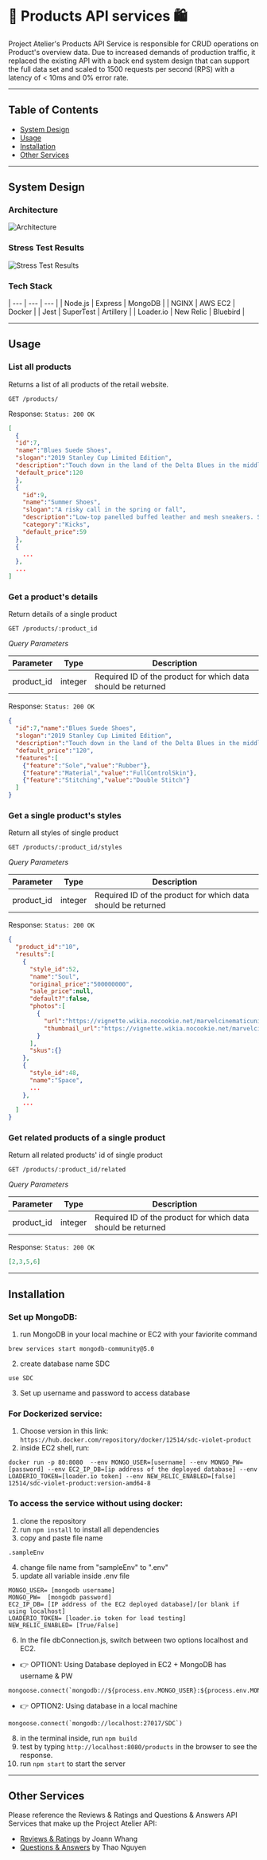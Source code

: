 # :shopping_cart: Products API services :shopping:
Project Atelier's Products API Service is responsible for CRUD operations on Product's overview data. Due to increased demands of production traffic, it replaced the existing API with a back end system design that can support the full data set and scaled to 1500 requests per second (RPS) with a latency of < 10ms and 0% error rate.

---
## Table of Contents
  - <a href='#system-design'>System Design</a>
  - <a href='#usage'>Usage</a>
  - <a href='#installation'>Installation</a>
  - <a href='#other-services'>Other Services</a>

---
## System Design
  ### Architecture
  ![Architecture](https://github.com/rpp33-sdc-violet/Products/blob/main/readmePhoto/backend%20architecture.png)
  ### Stress Test Results
  ![Stress Test Results](https://github.com/rpp33-sdc-violet/Products/blob/main/readmePhoto/1800rps.png)

  ### Tech Stack
  | --- | --- | --- |
  | Node.js | Express | MongoDB |
  | NGINX | AWS EC2 | Docker |
  | Jest | SuperTest | Artillery |
  | Loader.io | New Relic | Bluebird |

---
## Usage
  ### List all products
  Returns a list of all products of the retail website.

  `GET /products/`

  Response: `Status: 200 OK`
  ```json
  [
    {
    "id":7,
    "name":"Blues Suede Shoes",
    "slogan":"2019 Stanley Cup Limited Edition",
    "description":"Touch down in the land of the Delta Blues in the middle of the pouring rain","category":"Dress Shoes",
    "default_price":120
    },
    {
      "id":9,
      "name":"Summer Shoes",
      "slogan":"A risky call in the spring or fall",
      "description":"Low-top panelled buffed leather and mesh sneakers. Sizing embroidered in black at round toe. Tonal lace-up closure. Pull-loop and rubberized style name at padded tongue. Padded collar. Pull-loop at heel collar. Logo embroidered in black at outer side. Tonal treaded rubber sole. Tonal stitching.",
      "category":"Kicks",
      "default_price":59
    },
    {
      ...
    },
    ...
  ]
  ```
  ### Get a product's details
  Return details of a single product

  `GET /products/:product_id`

  *Query Parameters*

  | Parameter	 | Type      | Description                                               |
  | ---------- | :-------: | --------------------------------------------------------- |
  | product_id |  integer  | Required ID of the product for which data should be returned |

  Response: `Status: 200 OK`
  ```json
  {
    "id":7,"name":"Blues Suede Shoes",
    "slogan":"2019 Stanley Cup Limited Edition",
    "description":"Touch down in the land of the Delta Blues in the middle of the pouring rain","category":"Dress Shoes",
    "default_price":"120",
    "features":[
      {"feature":"Sole","value":"Rubber"},
      {"feature":"Material","value":"FullControlSkin"},
      {"feature":"Stitching","value":"Double Stitch"}
    ]
  }
  ```
  ### Get a single product's styles
  Return all styles of single product

  `GET /products/:product_id/styles`

  *Query Parameters*

  | Parameter	 | Type      | Description                                               |
  | ---------- | :-------: | --------------------------------------------------------- |
  | product_id |  integer  | Required ID of the product for which data should be returned |

  Response: `Status: 200 OK`
  ```json
  {
    "product_id":"10",
    "results":[
      {
        "style_id":52,
        "name":"Soul",
        "original_price":"500000000",
        "sale_price":null,
        "default?":false,
        "photos":[
          {
            "url":"https://vignette.wikia.nocookie.net/marvelcinematicuniverse/images/0/0a/Space_Stone_VFX.png/revision/latest?cb=20190427012702",
            "thumbnail_url":"https://vignette.wikia.nocookie.net/marvelcinematicuniverse/images/0/0a/Space_Stone_VFX.png/revision/latest?cb=20190427012702"
          }
        ],
        "skus":{}
      },
      {
        "style_id":48,
        "name":"Space",
        ...
      },
      ...
    ]
  }
  ```

  ### Get related products of a single product
  Return all related products' id of single product

  `GET /products/:product_id/related`

  *Query Parameters*

  | Parameter	 | Type      | Description                                               |
  | ---------- | :-------: | --------------------------------------------------------- |
  | product_id |  integer  | Required ID of the product for which data should be returned |

  Response: `Status: 200 OK`
  ```json
  [2,3,5,6]
  ```

---
## Installation
  ### Set up MongoDB:
  1. run MongoDB in your local machine or EC2 with your faviorite command
  ```
  brew services start mongodb-community@5.0
  ```
  2. create database name SDC
  ```
  use SDC
  ```
  3. Set up username and password to access database

  ### For Dockerized service:
  1. Choose version in this link: `https://hub.docker.com/repository/docker/12514/sdc-violet-product`
  2. inside EC2 shell, run:
  ```
  docker run -p 80:8080  --env MONGO_USER=[username] --env MONGO_PW=[password] --env EC2_IP_DB=[ip address of the deployed database] --env LOADERIO_TOKEN=[loader.io token] --env NEW_RELIC_ENABLED=[false] 12514/sdc-violet-product:version-amd64-8
  ```

  ### To access the service without using docker:
  1. clone the repository
  2. run `npm install` to install all dependencies
  3. copy and paste file name
  ```
  .sampleEnv
  ```
  4. change file name from "sampleEnv" to ".env"
  5. update all variable inside .env file
  ```
  MONGO_USER= [mongodb username]
  MONGO_PW=  [mongodb password]
  EC2_IP_DB= [IP address of the EC2 deployed database]/[or blank if using localhost]
  LOADERIO_TOKEN= [loader.io token for load testing]
  NEW_RELIC_ENABLED= [True/False]
  ```

  6. In the file dbConnection.js, switch between two options localhost and EC2.

  - :point_right: OPTION1: Using Database deployed in EC2 + MongoDB has username & PW
  ```
  mongoose.connect(`mongodb://${process.env.MONGO_USER}:${process.env.MONGO_PW}@${process.env.EC2_IP_DB}:27017/SDC`)
  ```

  - :point_right: OPTION2: Using database in a local machine
  ```
  mongoose.connect(`mongodb://localhost:27017/SDC`)
  ```

  8. in the terminal inside, run `npm build`
  9. test by typing `http://localhost:8080/products` in the browser to see the response.
  10. run `npm start` to start the server

---
## Other Services
Please reference the Reviews & Ratings and Questions & Answers API Services that make up the Project Atelier API:
  - <a href='https://github.com/rpp33-sdc-violet/reviews-service'>Reviews & Ratings</a> by Joann Whang
  - <a href='https://github.com/rpp33-sdc-violet/questions-answers'>Questions & Answers</a> by Thao Nguyen